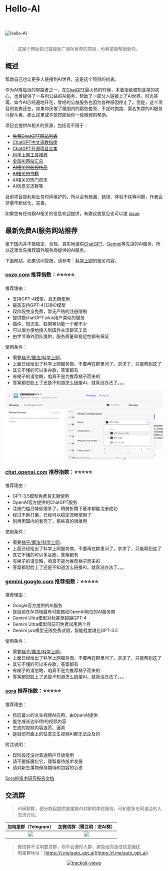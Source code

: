 # Hello-AI

<br />
<br />
<img alt="Hello-AI" src="https://cdn.jsdelivr.net/npm/hello-ai/assets/img/logo.png" width="96" height="96">
<br />
<br />

> 这是个帮助自己链接到广阔AI世界的项目，也希望能帮助到你。

## 概述

帮助自己也让更多人链接到AI世界，这是这个项目的初衷。  

作为AI降临派的带路者之一，在[ChatGPT](https://chat.openai.com/)最火热的时候，本着拒绝被割韭菜的初心，也曾提供了一系列公益的AI服务，帮助了一部分人链接上了AI世界。时光荏苒，如今AI已经遍地开花，曾经的公益服务也因为各种原因停止了。但是，这个项目的初衷还在，如果你厌倦了跟国内的那些套壳、不定时跑路、莫名失踪的AI服务斗智斗勇，那么这里或许依然能给你一些微弱的帮助。

项目会提供AI相关的资源，包括但不限于：

- ~~[免费ChatGPT网站列表](./home/FreeChatGPTSiteList.md)~~
- [ChatGPT中文调教指南](./home/chatgptPrompts.md)
- [ChatGPT开源项目合集](./home/awesome-open-gpt.md)
- [科学上网工具推荐](./home/airport.md)
- [全球AI网站汇总](./home/navigation.md)
- ~~[AI相关的影视作品](./home/film.md)~~
- ~~[AI相关的书籍](./home/books.md)~~
- AI相关的热门资讯
- AI信息交流群等

目前项目是利用业务时间维护的，所以会有疏漏、错误、体验不佳等问题，作者会尽量不断优化、完善。  

如果您有任何跟AI相关的信息欢迎提供，有建议或意见也可以提 [issue](https://github.com/xxxily/hello-ai/issues)

## 最新免费AI服务网站推荐

鉴于国内并不能稳定、合规、真实地提供[ChatGPT](https://chat.openai.com/)、[Gemini](https://gemini.google.com)等先进的AI服务，所以这里优先推荐国外服务商提供的AI服务。  

下面网站，如果访问受限，请参考：[科学上网](./home/airport.md)的相关内容。

### [coze.com](https://www.coze.com/) 推荐指数：⭐⭐⭐⭐⭐

推荐理由：

- 支持GPT-4模型，且无限使用
- 最高支持GPT-4(128K)模型
- 现阶段完全免费，暂无严格的注册限制
- 提供跟chatGPT-plus用户类似的服务
- 插件、知识库、联网等功能一个都不少
- 可以很方便地接入到国外主流聊天工具
- 由字节海外团队提供，服务质量和稳定性都有保证

使用条件：

- 需要[梯子/魔法/科学上网](./home/airport.md)，
- 上面已经给出了科学上网服务商，不要再在群里问了，求求了，只能帮到这了
- 其它不懂的可以多谷歌，答案都有
- 有梯子的请忽略，咱真不是为推荐梯子而来的
- 答案都怼脸上了还是不知道怎么链接AI，就真没办法了。。。

![coze](./home/img/coze.png)

### [chat.openai.com](https://chat.openai.com/) 推荐指数：⭐⭐⭐⭐⭐

推荐理由：

- GPT-3.5模型免费且无限使用
- OpenAI官方提供的ChatGPT服务
- 注册门槛已降低很多了，稍微折腾下基本都能注册成功
- 经过不断打磨，已经可以稳定流畅使用了
- 别再用国内的套壳了，那些真的很难用

使用条件：

- 需要[梯子/魔法/科学上网](./home/airport.md)，
- 上面已经给出了科学上网服务商，不要再在群里问了，求求了，只能帮到这了
- 其它不懂的可以多谷歌，答案都有
- 有梯子的请忽略，咱真不是为推荐梯子而来的
- 答案都怼脸上了还是不知道怎么链接AI，就真没办法了。。。

### [gemini.google.com](https://gemini.google.com/) 推荐指数：⭐⭐⭐⭐⭐

推荐理由：

- Google官方提供的AI服务
- 是目前在AI领域最有可能撼动OpenAI地位的AI服务商
- Gemini Ultra模型对标甚至超越GPT-4
- Gemini Ultra模型目前可免费试用两个月
- Gemini pro模型无限免费试用，智能程度堪比GPT-3.5

使用条件：

- 需要[梯子/魔法/科学上网](./home/airport.md)，
- 上面已经给出了科学上网服务商，不要再在群里问了，求求了，只能帮到这了
- 其它不懂的可以多谷歌，答案都有
- 有梯子的请忽略，咱真不是为推荐梯子而来的
- 答案都怼脸上了还是不知道怎么链接AI，就真没办法了。。。

### [sora](https://openai.com/sora) 推荐指数：⭐⭐⭐⭐⭐

推荐理由：

- 目前最火的文生视频AI应用，由OpenAI提供
- 能生成长达60秒的视频内容
- 生成的视频内容连贯、逼真
- 是目前市面上的任意文生视频AI都无法企及的

附注说明：

- 现阶段还没对普通用户开放使用
- 请不要妖魔化它，理智看待技术发展
- 请对新生事物保持期待和包容的心态

[Sora的技术研究报告文档](https://openai.com/research/video-generation-models-as-world-simulators)

## 交流群

> AI闲聊群，部分群组提供直接跟AI对聊的体验服务，可和更多志同道合的人交流讨论。  

| 加电报群（Telegram） | 加微信群（需注明：进AI群） |
| :----: | :----: |
| <img src="https://cdn.jsdelivr.net/npm/hello-ai/assets/img/tg_qun.jpg" width="280"/> | <img src="https://cdn.jsdelivr.net/npm/hello-ai/assets/img/WeChat2.png" width=280 /> |

> 微信群不注明要进群，则不会邀你入群，避免给你造成信息骚扰  
> 电报群地址：[https://t.me/auto_gpt_ai](https://t.me/auto_gpt_ai)  

<p align="center">
  <a href="https://trackgit.com">
  <img src="https://us-central1-trackgit-analytics.cloudfunctions.net/token/ping/lfqoect790vifkbm5n8l" alt="trackgit-views" />
  </a>
</p>
